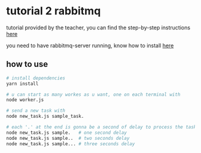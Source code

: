 # tutorial 2 rabbitmq

tutorial provided by the teacher, you can find the step-by-step instructions [here](https://www.rabbitmq.com/tutorials/tutorial-two-javascript.html)

you need to have rabbitmq-server running, know how to install [here](https://www.vultr.com/docs/how-to-install-rabbitmq-on-ubuntu-16-04-47)

## how to use

```bash
# install dependencies
yarn install

# u can start as many workes as u want, one on each terminal with
node worker.js

# send a new task with 
node new_task.js sample_task.

# each '.' at the end is gonna be a second of delay to process the task.
node new_task.js sample.   # one second delay
node new_task.js sample..  # two seconds delay
node new_task.js sample... # three seconds delay
```